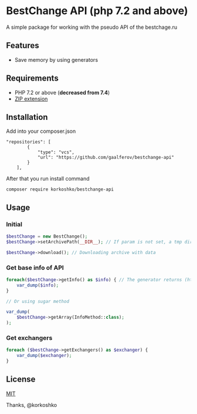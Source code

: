 # BestChange API (php 7.2 and above)
A simple package for working with the pseudo API of the bestchage.ru


## Features
- Save memory by using generators

## Requirements

- PHP 7.2 or above (**decreased from 7.4**)
- [ZIP extension](http://php.net/manual/en/zip.installation.php)

## Installation

Add into your composer.json
```
"repositories": [
        {
            "type": "vcs",
            "url": "https://github.com/gaalferov/bestchange-api"
        }
    ],
```
After that you run install command
```
composer require korkoshko/bestchange-api
```

## Usage

### Initial
```php 
$bestChange = new BestChange();
$bestChange->setArchivePath(__DIR__); // If param is not set, a tmp directory is used 

$bestChange->download(); // Downloading archive with data
```

### Get base info of API
```php
foreach($bestChange->getInfo() as $info) { // The generator returns (https://www.php.net/manual/ru/language.generators.php)
    var_dump($info);
}

// Or using sugar method

var_dump(
    $bestChange->getArray(InfoMethod::class);
);
```

### Get exchangers

```php
foreach ($bestChange->getExchangers() as $exchanger) {
    var_dump($exchanger);
}
```

## License
[MIT](https://opensource.org/licenses/MIT)

Thanks, @korkoshko

